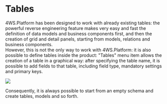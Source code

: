 # Tables

4WS.Platform has been designed to work with already existing tables: the powerful reverse engineering feature makes very easy and fast the definition of data models and business components first, and then the creation of grid and detail panels, starting from models, relations and business components.  
However, this is not the only way to work with 4WS.Platform: it is also possible to define tables inside the product: "Tables" menu item allows the creation of a table in a graphical way: after specifying the table name, it is possible to add fields to that table, including field type, mandatory settings and primary keys.

![](http://4wsplatform.org/wp-content/uploads/2015/12/addTable-1024x519.jpg)

Consequently, it is always possible to start from an empty schema and create tables, models and so forth.


